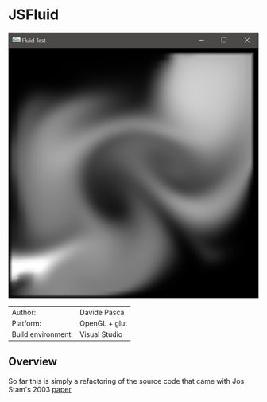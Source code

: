 # JSFluid

<img src="Docs/fluid_test_sshot_01.jpg" width="640">

|  |  |
|---|---|
| Author: | Davide Pasca |
| Platform: | OpenGL + glut |
| Build environment: | Visual Studio |

## Overview

So far this is simply a refactoring of the source code that came with Jos Stam's 2003 [paper](http://www.autodeskresearch.com/publications/games)

